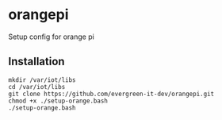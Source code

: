 # orangepi
Setup config for orange pi

Installation
------------

```
mkdir /var/iot/libs
cd /var/iot/libs
git clone https://github.com/evergreen-it-dev/orangepi.git
chmod +x ./setup-orange.bash
./setup-orange.bash
```
